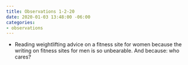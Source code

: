 ```yaml
---
title: Observations 1-2-20
date: 2020-01-03 13:48:00 -06:00
categories:
- observations
---
```


- Reading weightlifting advice on a fitness site for women because the writing on fitness sites for men is so unbearable. And because: who cares?